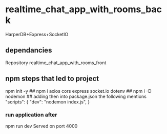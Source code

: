 # realtime_chat_app_with_rooms_back
HarperDB+Express+SocketIO
## dependancies
Repository realtime_chat_app_with_rooms_front
## npm steps that led to project
npm init -y ## 
npm i axios cors express socket.io dotenv ##
npm i -D nodemon ##
adding then into package.json the following mentions
"scripts": {
    "dev": "nodemon index.js",
}
### run application after
npm run dev 
Served on port 4000